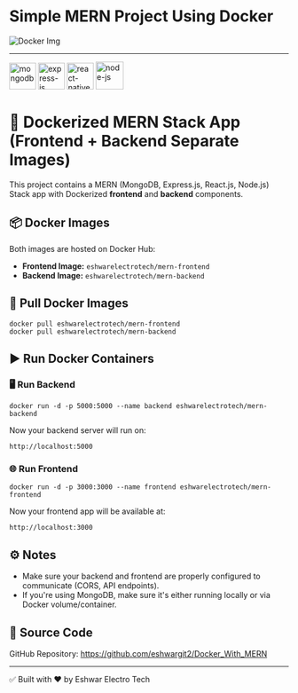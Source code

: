<h1>Simple MERN Project Using Docker</h1>

<img src="https://img.icons8.com/?size=100&id=cdYUlRaag9G9&format=png&color=000000" alt="Docker Img">

<hr/>

<div class={{display:'flex',flexDirection: 'row',marginTop:'50px',justifyContent:'center'}}>

<img width="48" height="48" src="https://img.icons8.com/color/48/mongodb.png" alt="mongodb"/>

<img width="48" height="48" src="https://img.icons8.com/officel/80/express-js.png" alt="express-js"/>

<img width="48" height="48" src="https://img.icons8.com/color/48/react-native.png" alt="react-native"/>

<img width="50" height="50" src="https://img.icons8.com/fluency/50/node-js.png" alt="node-js"/>
</div>

<h1>🚀 Dockerized MERN Stack App (Frontend + Backend Separate Images)</h1>

<p>This project contains a MERN (MongoDB, Express.js, React.js, Node.js) Stack app with Dockerized <strong>frontend</strong> and <strong>backend</strong> components.</p>

<h2>📦 Docker Images</h2>

<p>Both images are hosted on Docker Hub:</p>

<ul>
  <li><strong>Frontend Image:</strong> <code>eshwarelectrotech/mern-frontend</code></li>
  <li><strong>Backend Image:</strong> <code>eshwarelectrotech/mern-backend</code></li>
</ul>

<h2>🔽 Pull Docker Images</h2>

<pre>
<code>docker pull eshwarelectrotech/mern-frontend
docker pull eshwarelectrotech/mern-backend</code>
</pre>

<h2>▶️ Run Docker Containers</h2>

<h3>🖥️ Run Backend</h3>

<pre>
<code>docker run -d -p 5000:5000 --name backend eshwarelectrotech/mern-backend</code>
</pre>

<p>Now your backend server will run on:</p>
<pre><code>http://localhost:5000</code></pre>

<h3>🌐 Run Frontend</h3>

<pre>
<code>docker run -d -p 3000:3000 --name frontend eshwarelectrotech/mern-frontend</code>
</pre>

<p>Now your frontend app will be available at:</p>
<pre><code>http://localhost:3000</code></pre>

<h2>⚙️ Notes</h2>
<ul>
  <li>Make sure your backend and frontend are properly configured to communicate (CORS, API endpoints).</li>
  <li>If you're using MongoDB, make sure it's either running locally or via Docker volume/container.</li>
</ul>

<h2>📁 Source Code</h2>

<p>GitHub Repository: 
<a href="https://github.com/eshwargit2/Docker_With_MERN" target="_blank">
https://github.com/eshwargit2/Docker_With_MERN
</a>
</p>

<hr>

<p>✅ Built with ❤️ by Eshwar Electro Tech</p>
